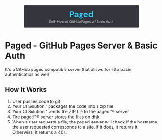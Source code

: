 <p align="middle">
<img src="/.github/assets/banner.png" width="75%"">
</p>

# Paged - GitHub Pages Server & Basic Auth

It's a GitHub pages compatible server that allows for http basic authentication as well.

## How It Works

1. User pushes code to git
1. Your CI Solution:tm: packages the code into a zip file
1. Your CI Solution:tm: sends the ZIP file to the paged:tm::registered: server
1. The paged:tm::registered: server stores the files on disk
1. When a user requests a file, the paged server will check if the hostname the user requested corresponds to a site. If it does, it returns it. Otherwise, it returns a 404.
